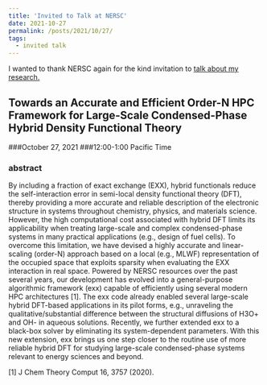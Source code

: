 ```yaml
---
title: 'Invited to Talk at NERSC'
date: 2021-10-27
permalink: /posts/2021/10/27/
tags:
  - invited talk
---
```


I wanted to thank NERSC again for the kind invitation to <u><a href="https://www.nersc.gov/science/nersc-hpc-achievement-awards/achievement-award-seminar-series/">talk about my research.</a></u>

## Towards an Accurate and Efficient Order-N HPC Framework for Large-Scale Condensed-Phase Hybrid Density Functional Theory
###October 27, 2021
###12:00-1:00 Pacific Time
### abstract

By including a fraction of exact exchange (EXX), hybrid functionals reduce the self-interaction error in semi-local density functional theory (DFT), thereby providing a more accurate and reliable description of the electronic structure in systems throughout chemistry, physics, and materials science. However, the high computational cost associated with hybrid DFT limits its applicability when treating large-scale and complex condensed-phase systems in many practical applications (e.g., design of fuel cells). To overcome this limitation, we have devised a highly accurate and linear-scaling (order-N) approach based on a local (e.g., MLWF) representation of the occupied space that exploits sparsity when evaluating the EXX interaction in real space. Powered by NERSC resources over the past several years, our development has evolved into a general-purpose algorithmic framework (exx) capable of efficiently using several modern HPC architectures [1]. The exx code already enabled several large-scale hybrid DFT-based applications in its pilot forms, e.g., unraveling the qualitative/substantial difference between the structural diffusions of H3O+ and OH- in aqueous solutions. Recently, we further extended exx to a black-box solver by eliminating its system-dependent parameters. With this new extension, exx brings us one step closer to the routine use of more reliable hybrid DFT for studying large-scale condensed-phase systems relevant to energy sciences and beyond.

[1] J Chem Theory Comput 16, 3757 (2020).
